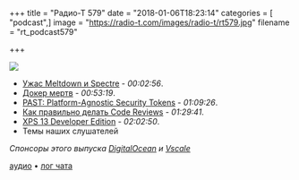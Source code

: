 +++
title = "Радио-Т 579"
date = "2018-01-06T18:23:14"
categories = [ "podcast",]
image = "https://radio-t.com/images/radio-t/rt579.jpg"
filename = "rt_podcast579"

+++

![](https://radio-t.com/images/radio-t/rt579.jpg)

- [Ужас Meltdown и Spectre](https://techcrunch.com/2018/01/03/kernel-panic-what-are-meltdown-and-spectre-the-bugs-affecting-nearly-every-computer-and-device/) - *00:02:56*.
- [Докер мертв](https://habrahabr.ru/company/itsumma/blog/345976/?utm_source=habrahabr) - *00:53:19*.
- [PAST: Platform-Agnostic Security Tokens](https://github.com/paragonie/past) - *01:09:26*.
- [Как правильно делать Code Reviews](https://dev.to/mporam/good-code-reviews-43kk) - *01:29:41*.
- [XPS 13 Developer Edition](https://bartongeorge.io/2018/01/04/xps-13-developer-edition-the-7th-gen-is-here/) - *02:02:50*.
- Темы наших слушателей

*Спонсоры этого выпуска [DigitalOcean](https://www.digitalocean.com) и [Vscale](http://bit.ly/radio-t_vscale)*

[аудио](http://cdn.radio-t.com/rt_podcast579.mp3) • [лог чата](http://chat.radio-t.com/logs/radio-t-579.html)
<audio src="http://cdn.radio-t.com/rt_podcast579.mp3" preload="none"></audio>